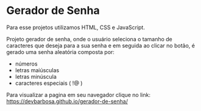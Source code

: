 # Gerador de Senha

Para esse projetos utilizamos HTML, CSS e JavaScript.

Projeto gerador de senha, onde o usuário seleciona o tamanho de caracteres que deseja para a sua senha 
e em seguida ao clicar no botão, é gerado uma senha aleatória composta por:
* números
* letras maiúsculas
* letras minúscula
* caracteres especiais ( !@ )

Para visualizar a pagina em seu navegador clique no link: https://devbarbosa.github.io/gerador-de-senha/
